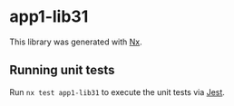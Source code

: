 # app1-lib31

This library was generated with [Nx](https://nx.dev).

## Running unit tests

Run `nx test app1-lib31` to execute the unit tests via [Jest](https://jestjs.io).
